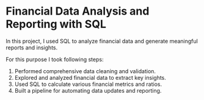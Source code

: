 
# Financial Data Analysis and Reporting with SQL


In this project, I used SQL to analyze financial data and generate meaningful reports and insights.

For this purpose I took following steps:
1. Performed comprehensive data cleaning and validation.
2. Explored and analyzed financial data to extract key insights.
3. Used SQL to calculate various financial metrics and ratios.
4. Built a pipeline for automating data updates and reporting.
